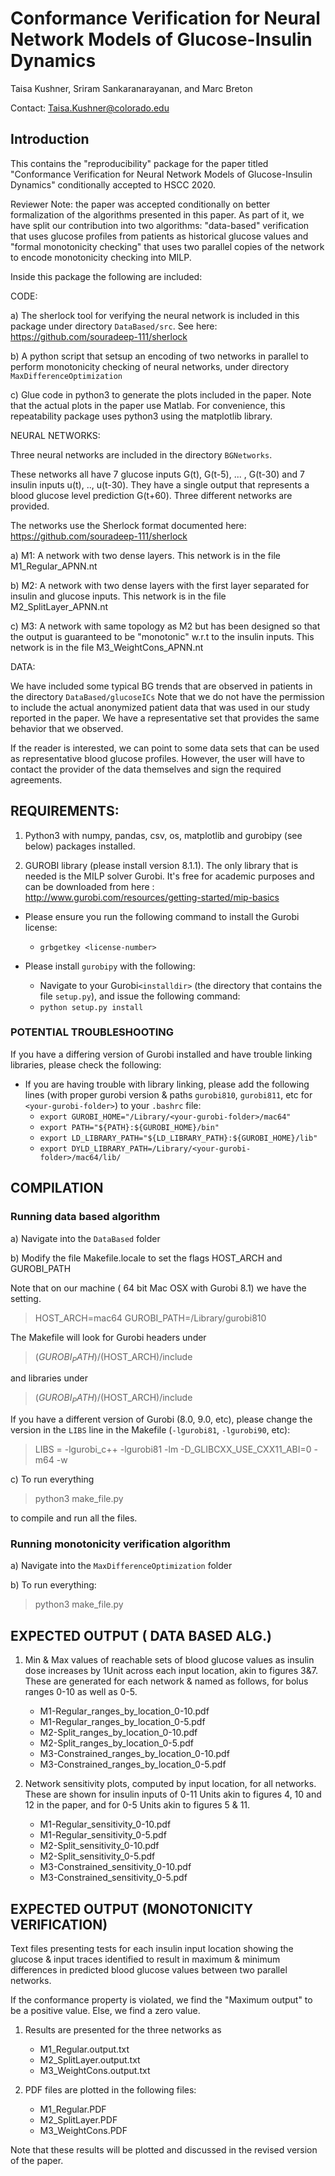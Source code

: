 # Conformance Verification for Neural Network Models of Glucose-Insulin Dynamics

Taisa Kushner, Sriram Sankaranarayanan, and Marc Breton

Contact: Taisa.Kushner@colorado.edu


## Introduction

This contains the "reproducibility" package for the paper titled
"Conformance Verification for Neural Network Models of Glucose-Insulin
Dynamics" conditionally accepted to HSCC 2020.

Reviewer Note: the paper was accepted conditionally on better
formalization of the algorithms presented in this paper. As part of
it, we have split our contribution into two algorithms: "data-based"
verification that uses glucose profiles from patients as historical
glucose values and "formal monotonicity checking" that uses two
parallel copies of the network to encode monotonicity checking into
MILP.


Inside this package the following are included:

CODE:

a) The sherlock tool for verifying the neural network is included in
   this package under directory `DataBased/src`.  See here:
   https://github.com/souradeep-111/sherlock

b) A python script that setsup an encoding of two networks in parallel
to perform monotonicity checking of neural networks, under directory
`MaxDifferenceOptimization`

c) Glue code in python3 to generate the plots included in the
paper. Note that the actual plots in the paper use Matlab. For
convenience, this repeatability package uses python3 using the
matplotlib library.

NEURAL NETWORKS:

Three neural networks are included in the directory `BGNetworks`.

These networks all have $7$ glucose inputs G(t), G(t-5),
... , G(t-30) and $7$ insulin inputs u(t), .., u(t-30). They have a
single output that represents a blood glucose level prediction
G(t+60). Three different networks are provided.

The networks use the Sherlock format documented here: https://github.com/souradeep-111/sherlock


a) M1: A network with two dense layers. This network is in the file M1_Regular_APNN.nt	

b) M2: A network with two dense layers with the first layer separated for insulin and glucose inputs. This network is in the file M2_SplitLayer_APNN.nt

c) M3: A network with same topology as M2 but has been designed so that the output is guaranteed to be "monotonic" w.r.t
to the insulin inputs.  This network is in the file  M3_WeightCons_APNN.nt




DATA:

We have included some typical BG trends that are observed in patients
in the directory `DataBased/glucoseICs` Note that we do not have the
permission to include the actual anonymized patient data that was used
in our study reported in the paper. We have a representative set that
provides the same behavior that we observed.

If the reader is interested, we can point to some data sets that can
be used as representative blood glucose profiles.  However, the user
will have to contact the provider of the data themselves and sign the
required agreements.


## REQUIREMENTS:

1. Python3 with numpy, pandas, csv, os, matplotlib and gurobipy (see
below) packages installed.

2. GUROBI library (please install version 8.1.1).  The only library
that is needed is the MILP solver Gurobi. It's free for academic
purposes and can be downloaded from here :
http://www.gurobi.com/resources/getting-started/mip-basics

- Please ensure you run the following command to install the Gurobi license:
    - `grbgetkey <license-number>`

- Please install `gurobipy` with the following:
    - Navigate to your Gurobi`<installdir>` (the directory that contains the file `setup.py`), and issue the following command:
    - `python setup.py install`

### POTENTIAL TROUBLESHOOTING

If you have a differing version of Gurobi installed and have trouble
linking libraries, please check the following:

- If you are having trouble with library linking, please add the following lines (with proper gurobi version & paths `gurobi810`, `gurobi811`, etc for `<your-gurobi-folder>`) to your `.bashrc` file:
    - `export GUROBI_HOME="/Library/<your-gurobi-folder>/mac64"`
    - `export PATH="${PATH}:${GUROBI_HOME}/bin"`
    - `export LD_LIBRARY_PATH="${LD_LIBRARY_PATH}:${GUROBI_HOME}/lib"`
    - `export DYLD_LIBRARY_PATH=/Library/<your-gurobi-folder>/mac64/lib/`


## COMPILATION

### Running data based algorithm

a) Navigate into the `DataBased` folder

b) Modify the file Makefile.locale to set the flags HOST_ARCH and GUROBI_PATH

Note that on our machine ( 64 bit Mac OSX with Gurobi 8.1) we have the setting.

> HOST_ARCH=mac64
> GUROBI_PATH=/Library/gurobi810

The Makefile will look for Gurobi headers under

> $(GUROBI_PATH)/$(HOST_ARCH)/include

and libraries under

> $(GUROBI_PATH)/$(HOST_ARCH)/include

If you have a different version of Gurobi (8.0, 9.0, etc), please change the version in the `LIBS` line in the Makefile (`-lgurobi81`, `-lgurobi90`, etc):

>  LIBS = -lgurobi_c++ -lgurobi81 -lm -D_GLIBCXX_USE_CXX11_ABI=0 -m64 -w

c)  To run everything

> python3 make_file.py

to compile and run all the files.

### Running monotonicity verification algorithm

a) Navigate into the `MaxDifferenceOptimization` folder

b) To run everything: 
> python3 make_file.py


## EXPECTED OUTPUT ( DATA BASED ALG.)

1. Min & Max values of reachable sets of blood glucose values as insulin dose increases by 1Unit across each input location, akin to figures 3&7. These are generated for each network & named as follows, for bolus ranges 0-10 as well as 0-5.
    - M1-Regular_ranges_by_location_0-10.pdf 
    - M1-Regular_ranges_by_location_0-5.pdf
    - M2-Split_ranges_by_location_0-10.pdf
    - M2-Split_ranges_by_location_0-5.pdf
    - M3-Constrained_ranges_by_location_0-10.pdf
    - M3-Constrained_ranges_by_location_0-5.pdf
    
2. Network sensitivity plots, computed by input location, for all networks. These are shown for insulin inputs of 0-11 Units akin to figures 4, 10 and 12 in the paper, and for 0-5 Units akin to figures 5 & 11.
    - M1-Regular_sensitivity_0-10.pdf
    - M1-Regular_sensitivity_0-5.pdf
    - M2-Split_sensitivity_0-10.pdf
    - M2-Split_sensitivity_0-5.pdf
    - M3-Constrained_sensitivity_0-10.pdf
    - M3-Constrained_sensitivity_0-5.pdf

## EXPECTED OUTPUT (MONOTONICITY VERIFICATION)

Text files presenting tests for each insulin input location showing the glucose & input traces identified to result in maximum & minimum differences in predicted blood glucose values between two parallel networks. 

If the conformance property is violated, we find the "Maximum output" to be a positive value. Else, we find a zero value.

1. Results are presented for the three networks as 
    - M1_Regular.output.txt
    - M2_SplitLayer.output.txt
    - M3_WeightCons.output.txt

2. PDF files are plotted in the following files:
    - M1_Regular.PDF
    - M2_SplitLayer.PDF
    - M3_WeightCons.PDF

Note that these results will be plotted and discussed in the revised
version of the paper.




